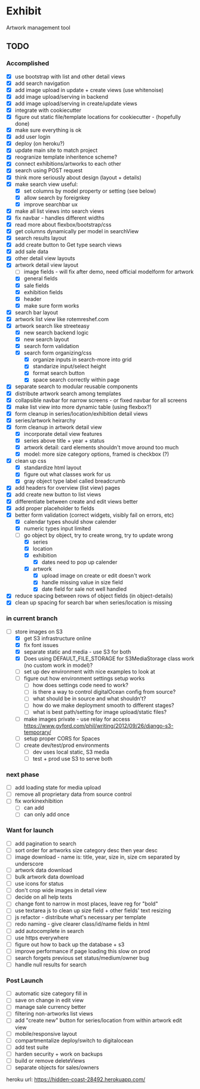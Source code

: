 # Exhibit

Artwork management tool

## TODO

### Accomplished

- [X] use bootstrap with list and other detail views
- [X] add search navigation
- [X] add image upload in update + create views (use whitenoise)
- [X] add image upload/serving in backend
- [X] add image upload/serving in create/update views
- [X] integrate with cookiecutter
- [X] figure out static file/template locations for cookiecutter - (hopefully done)
- [X] make sure everything is ok
- [X] add user login
- [X] deploy (on heroku?)
- [X] update main site to match project
- [X] reogranize template inheritence scheme?
- [X] connect exhibitions/artworks to each other
- [X] search using POST request
- [X] think more seriously about design (layout + details)
- [X] make search view useful:
  - [X] set columns by model property or setting (see below)
  - [X] allow search by foreignkey
  - [X] improve searchbar ux
- [X] make all list views into search views
- [X] fix navbar - handles different widths
- [X] read more about flexbox/bootstrap/css
- [X] get columns dynamically per model in searchView
- [X] search results layout
- [X] add create button to Get type search views
- [X] add sale data
- [X] other detail view layouts
- [X] artwork detail view layout
  - [ ] image fields - will fix after demo, need official modelform for artwork
  - [X] general fields
  - [X] sale fields
  - [X] exhibition fields
  - [X] header
  - [X] make sure form works
- [X] search bar layout
- [X] artwork list view like rotemreshef.com
- [X] artwork search like streeteasy
  - [X] new search backend logic
  - [X] new search layout
  - [X] search form validation
  - [X] search form organizing/css
    - [X] organize inputs in search-more into grid
    - [X] standarize input/select height
    - [X] format search button
    - [X] space search correctly within page
- [X] separate search to modular reusable components
- [X] distribute artwork search among templates
- [X] collapsible navbar for narrow screens - or fixed navbar for all screens
- [X] make list view into more dynamic table (using flexbox?)
- [X] form cleanup in series/location/exhibition detail views
- [X] series/artwork heirarchy
- [X] form cleanup in artwork detail view
  - [X] incorporate detail view features
  - [X] series above title + year + status
  - [X] artwork detail: card elements shouldn't move around too much
  - [X] model: more size category options, framed is checkbox (?)
- [X] clean up css
  - [X] standardize html layout
  - [X] figure out what classes work for us
  - [X] gray object type label called breadcrumb
- [X] add headers for overview (list view) pages
- [X] add create new button to list views
- [X] differentiate between create and edit views better
- [X] add proper placeholder to fields
- [X] better form validation (correct widgets, visibly fail on errors, etc)
  - [X] calendar types should show calender
  - [X] numeric types input limited
  - [ ] go object by object, try to create wrong, try to update wrong
    - [X] series
    - [X] location
    - [X] exhibition
      - [X] dates need to pop up calender
    - [X] artwork
      - [X] upload image on create or edit doesn't work
      - [X] handle missing value in size field
      - [X] date field for sale not well handled
- [X] reduce spacing between rows of object fields (in object-details)
- [X] clean up spacing for search bar when series/location is missing

### in current branch

- [ ] store images on S3
  - [X] get S3 infrastructure online
  - [X] fix font issues
  - [X] separate static and media - use S3 for both
  - [X] Does using DEFAULT_FILE_STORAGE for S3MediaStorage class work (no custom work in model)?
  - [ ] set up dev environment with nice examples to look at
  - [ ] figure out how environment settings setup works
    - [ ] how does settings code need to work?
    - [ ] is there a way to control digitalOcean config from source?
    - [ ] what should be in source and what shouldn't?
    - [ ] how do we make deployment smooth to different stages?
    - [ ] what is best path/setting for image upload/static files?
  - [ ] make images private - use relay for access https://www.gyford.com/phil/writing/2012/09/26/django-s3-temporary/
  - [ ] setup proper CORS for Spaces
  - [ ] create dev/test/prod environments
    - [ ] dev uses local static, S3 media
    - [ ] test + prod use S3 to serve both

### next phase

- [ ] add loading state for media upload
- [ ] remove all proprietary data from source control
- [ ] fix workinexhibition
  - [ ] can add
  - [ ] can only add once

### Want for launch

- [ ] add pagination to search
- [ ] sort order for artworks size category desc then year desc
- [ ] image download - name is: title, year, size in, size cm separated by underscore
- [ ] artwork data download
- [ ] bulk artwork data download
- [ ] use icons for status
- [ ] don't crop wide images in detail view
- [ ] decide on all help texts
- [ ] change font to narrow in most places, leave reg for "bold"
- [ ] use textarea js to clean up size field + other fields' text resizing
- [ ] js refactor - distribute what's necessary per template
- [ ] redo naming - give clearer class/id/name fields in html
- [ ] add autocomplete in search
- [ ] use https everywhere
- [ ] figure out how to back up the database + s3
- [ ] improve performance if page loading this slow on prod
- [ ] search forgets previous set status/medium/owner bug
- [ ] handle null results for search

### Post Launch

- [ ] automatic size category fill in
- [ ] save on change in edit view
- [ ] manage sale currency better
- [ ] filtering non-artworks list views
- [ ] add "create new" button for series/location from within artwork edit view
- [ ] mobile/responsive layout
- [ ] compartmentalize deploy/switch to digitalocean
- [ ] add test suite
- [ ] harden security + work on backups
- [ ] build or remove deleteViews
- [ ] separate objects for sales/owners

heroku url: <https://hidden-coast-28492.herokuapp.com/>
